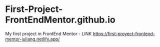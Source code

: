 # First-Project-FrontEndMentor.github.io
My first project in FrontEnd Mentor - LINK
https://first-proyect-frontend-mentor-juliang.netlify.app/
